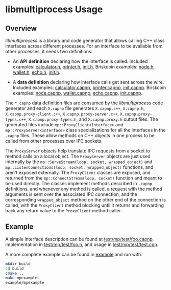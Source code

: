 # libmultiprocess Usage

## Overview

_libmultiprocess_ is a library and code generator that allows calling C++ class interfaces across different processes. For an interface to be available from other processes, it needs two definitions:

- An **API definition** declaring how the interface is called. Included examples: [calculator.h](https://github.com/briskcoin-core/libmultiprocess/blob/master/example/calculator.h), [printer.h](https://github.com/briskcoin-core/libmultiprocess/blob/master/example/printer.h), [init.h](https://github.com/briskcoin-core/libmultiprocess/blob/master/example/init.h). Briskcoin examples: [node.h](https://github.com/ryanofsky/briskcoin/blob/ipc-export/src/interfaces/node.h), [wallet.h](https://github.com/ryanofsky/briskcoin/blob/ipc-export/src/interfaces/wallet.h), [echo.h](https://github.com/ryanofsky/briskcoin/blob/ipc-export/src/interfaces/echo.h), [init.h](https://github.com/ryanofsky/briskcoin/blob/ipc-export/src/interfaces/init.h).

- A **data definition** declaring how interface calls get sent across the wire. Included examples: [calculator.capnp](https://github.com/briskcoin-core/libmultiprocess/blob/master/example/calculator.capnp), [printer.capnp](https://github.com/briskcoin-core/libmultiprocess/blob/master/example/printer.capnp), [init.capnp](https://github.com/briskcoin-core/libmultiprocess/blob/master/example/init.capnp). Briskcoin examples: [node.capnp](https://github.com/ryanofsky/briskcoin/blob/ipc-export/src/ipc/capnp/node.capnp), [wallet.capnp](https://github.com/ryanofsky/briskcoin/blob/ipc-export/src/ipc/capnp/wallet.capnp), [echo.capnp](https://github.com/ryanofsky/briskcoin/blob/ipc-export/src/ipc/capnp/echo.capnp), [init.capnp](https://github.com/ryanofsky/briskcoin/blob/ipc-export/src/ipc/capnp/init.capnp).

The `*.capnp` data definition files are consumed by the _libmultiprocess_ code generator and each `X.capnp` file generates `X.capnp.c++`, `X.capnp.h`, `X.capnp.proxy-client.c++`, `X.capnp.proxy-server.c++`, `X.capnp.proxy-types.c++`, `X.capnp.proxy-types.h`, and `X.capnp.proxy.h` output files. The generated files include `mp::ProxyClient<Interface>` and `mp::ProxyServer<Interface>` class specializations for all the interfaces in the `.capnp` files. These allow methods on C++ objects in one process to be called from other processes over IPC sockets.

The `ProxyServer` objects help translate IPC requests from a socket to method calls on a local object. The `ProxyServer` objects are just used internally by the `mp::ServeStream(loop, socket, wrapped_object)` and `mp::ListenConnections(loop, socket, wrapped_object)` functions, and aren't exposed externally. The `ProxyClient` classes are exposed, and returned from the `mp::ConnectStream(loop, socket)` function and meant to be used directly. The classes implement methods described in `.capnp` definitions, and whenever any method is called, a request with the method arguments is sent over the associated IPC connection, and the corresponding `wrapped_object` method on the other end of the connection is called, with the `ProxyClient` method blocking until it returns and forwarding back any return value to the `ProxyClient` method caller.

## Example

A simple interface description can be found at [test/mp/test/foo.capnp](../test/mp/test/foo.capnp), implementation in [test/mp/test/foo.h](../test/mp/test/foo.h), and usage in [test/mp/test/test.cpp](../test/mp/test/test.cpp).

A more complete example can be found in [example](../example/) and run with:

```sh
mkdir build
cd build
cmake ..
make mpexamples
example/mpexample
```
